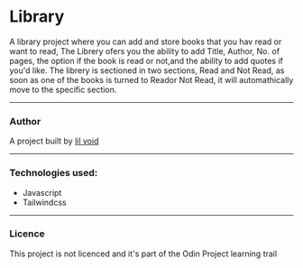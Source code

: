 # Library

A library project where you can add and store books that you hav read or want to read,
The Librery ofers you the ability to add Title, Author, No. of pages, the option if the book is read or not,and the ability to add quotes if you'd like.
The librery is sectioned in two sections, Read and Not Read, as soon as one of the books is turned to Reador Not Read, it will automathically move to the specific section.

---

### Author

A project built by [lil void](https://github.com/s-Radu)

---

### Technologies used:

- Javascript
- Tailwindcss

---

### Licence

This project is not licenced and it's part of the Odin Project learning trail
